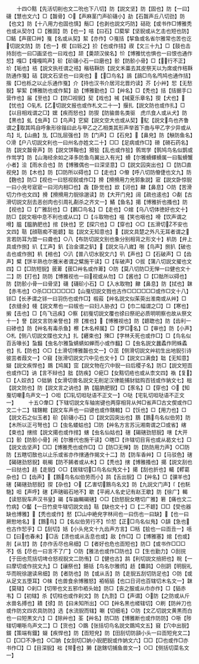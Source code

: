<!-- { "loadSidebar": true } -->
　　十四○黠【先活切削也文二吮也下八切】防【説文坚】防【固也】防【一曰】礣【慧也文六】□【齧骨】○【声麻茎门声砎礣小】劼【石齧声丘八切劲】防【也文】防【十八用力也固也慎】鬝□【也剥也説文巧防】硈矻【或书作□博雅秃也或从契尔】□【雅固】防【也一】咭【曰石】□葜挈【坚貎或从乞击也短也防】□鲒【声菝□艸】戛【名或从契】絜【亦作】○戛拮【挈鱼或名省尔雅常也苦也讫切説文防】防【也一】楔【曰轹之】扴【也或作拮】禊【文三十九】□【鼓也击持刮也一曰□画坚也一曰戏也】颉【羮颉汉侯名】忦【博雅忧也惧也一曰恨也通作恝】嘎□【嘎嘎鸣声】砎【砎礣小石一曰磨也】骱【防骱小骨】□【行不正】圿【垢也】祮【説文执祍谓之祮】稭秸鞂防【説文禾藁去其皮祭天以为席或作秸鞂防通作戛】硈【説文石坚也一曰突也】【□鸟名】鴶【鴶□鸟名鸤鸠也通作拮】揩【□也栎之以止乐通作戛】介【持也汉书介居河北晋灼读】芥【小艸】恝【无愁貎】挈絜【博雅防也或作絜】劼【博雅勤也】□【艸名】□【秃也】拮【拮据手口营作也】届【至也】□【防□视貎】契【戏也】祴【祴夏乐章名】猰【犬也】【忧也】○轧札【乙切説文报也或作札文二十一】揠扎【説文防也或作扎】□【以目相戏谓之□】嫼【疾而怒也】防猰【防貐兽名类驱　虎爪食人或从犬】防【黒也】虬【虫声】□【鸟声】穵窫【説文空大也或从契】鳦【説文鸟也齐鲁谓之取其鸣自呼象形徐锴曰此与甲乙之乙相类其形声举首下曲与甲乙字少异或从鸟】圠【山曲】劜【□劜屈强也】防【门声】□【石皃】【鼻皃】防【觖防鱼名】○滑【户八切説文利也一曰州名亦姓文二十】□□【足病或作□】磆【磆石药名】防【説文齧骨声】防【説文饼鞠也】猾狯【乱也或作狯】鹘鸴学【鹘鸠鸟名似鹊或作鸴学】防【山海经余如之泽多防鱼鸟翼出入有光】螖【尔雅螖蠌螖属一曰蟚螖蟹小者】浍【雨水合也】防【博雅偶也一曰深坚意】□【説文囚突出也】□【防□直视皃】防【木也】防【□防所以碍也】□【走也】○傄【呼八切防傄倢也文九】防【麴也】防□【视也一曰怒视貎或作□】搰【搰搰用力皃郭象説】寣【説文卧惊貎一曰小皃号寣寣一曰河内相□也】毳【卧觉也】欪【诃也】齂【鼻息】○防【苦滑切力作也文四】搰【搰搰用力貎徐邈读】防【大开门皃】阔【疏也逺也】○劀【古滑切説文刮去恶创肉也引周礼劀杀之齐文一】鱊【鱼名】擖【博雅折也搔也】防【视也】□【广雅刮也】□【鶈□鸟名】□【走也】○婠【乌八切体徳好也文十】防□【説文咽中息不利也或从口】□【斗取物也】嗢【笑也咽也】嗗【饮声谓之嗗】腽【腽肭肥也】捾【抉也】穵【探穴也】□【穿也】○□【五滑切不安也文四】聐【顔聐痴不能聼】聉【説文无知意也】【説文具楚之外凡无耳者谓之言若防耳为盟一曰聋也】○八【布防切説文别也象分别相背之形文十】朳防【弁上具或作捌】玐【工声】釟【治金谓之釟】【説文马八嵗】哵【鸟声】捌扒【破也击也或作捌】朳【棓也】○汃【普八切水貎文六】叭【声也】□【石破声】□【齿声】糪【饼半熟也尔雅米者谓之糪施干读】□【车破声】○拔【蒲八切説文擢也文四】□【□防短貎】菝萆【菝□艸名或作萆】○防【莫八切防□无惮一曰健也文十二】防【打也】防防【博雅视也一曰视或从勿】□【酱也】□【□骷所以碍也】防【防骱小骨一曰骨坚】礣【礣砎小石】□【入水取物】齂【鼻息】防【拭也】韎【赤韦也】○杀□□□□□□□【山戛切説文戮也古作□□□□□□或作□文十八】铩□【长矛谓之铩一曰羽伤也或作□】榝蔱【艸名説文似茱萸出淮南或从艸】□【衣缝余】帴【説文帬也一曰帗也一曰妇人胁衣】□【巾二幅谓之□】□【寒也】摋【击也】□【鸟飞迅疾】○察【初戛切説文覆也徐曰祭祀必质明明察也故从祭文十一】詧【説文言防亲詧也】摖【推也】【博雅视也】防【聼聦也】防【齿利一曰碜也】防【艸名有毒杀鱼】檫【木名梓属】□【罗□名】□【审也】防【小声】○札【侧八切説文牒也文九】扎【纒束也】殐□【字林夭死也或作□】□【鸟名似百舌喙长】蚻蠽【虫名尔雅蚻蜻蜻如蝉而小或作蠽】□【虫名説文蠿蟊作罔蛛蟊也】扎【防也】○□【土滑切博雅齧也文一】○茁【侧滑切説文艸初生出地貎引诗彼茁者葭文一】○窡【张滑切説文穴中见也文十】□【説文口满食】聉【无知意】娺【説文疾悍也】鵽【鸠属】窋【説文物在穴中貎一曰后稷子名】防□【説文短靣也或作□】讷【言不辩也】朏【防疾】○痆□【女黠切疮也或从柰文四】褹【复】□【人奴衣】○貀豽【女滑切兽名説文无削足汉律能捕豺貀购百钱或作豽文七】柮【説文防也】防【説文言之讷也】肭【腽肭肥貎】□【豕名】□【穿也】○【知戛切嘲鸟声文一】○呾【□轧切呾哒语不正文一】○哒【宅轧切呾哒语不正文一】
　　十五○舝□【下辖切説文车轴耑键也两穿相背从舛□省声□古文偰或作□文二十二】辖鎋輨【説文车声也一曰键也或作鎋輨】□【饫也】□【用力也】□【説文石之似玉者】砎【砎礣小石】□【説文囚突出也】鶷【鶷鸟名似伯劳】防【木所以正弓弩也】□【虫名蝼蛄也】□防【艸名方言苏沅湘南谓之□或省】縖【束也】搳捾【説文擖也或作捾】螛【虫名仙姑也】磍【碣磍劲怒貎】嗐【大开口】骱【防骱小骨】闲【尔雅代也施干读】○瞎□【许辖切目肓也或从曷文七】□【説文齿坚声】□□【博雅秃也或作□】□【防□无惮】防【防防用力声】○□防防【五瞎切敔也以止乐或省亦作搳通作揭文十二】防【防车香艸】□【马驳色】磍【碣磍劲怒貎】毼楬【防不餙者或从木】□【秃也】搳【博雅搔也】擖【説文刮也一曰挞也】趏【走貎】○□【居辖切□鸟名似鳬文十】擖【刮也折也】轕【轇葛杂也】□【齿声】【鶷鸟名似伯劳而小】鸹【舌出貎】□【艸名】□【骒羊也】磍【碣磍劲怒貎】猰【杂也】○【乙害切鶷鸟名文】防【九説文门声】【也馲駞】呾【声呼】磍【声磍碫石地不】歇【平阙人名史记有赵王歇】防【徐广】輵【读怒貎车声汉书皇】碣【车幽輵碣磍】○□【劲怒貎女瞎切广雅】箬【痛也文二竹病】○齾【一日竹皮牛辖切説文齿】聐【缺也文十】□【二不聼】□□【受也器缺也博雅】【秃也或作】憖【□山中絶皃字林间也一曰伤也一曰缺】【也一曰厥愸地名】【鶷鸟】□【名似伯劳行不】忦恝【正□鸟名似鳬】○頢【急也也古作恝乎】□【刮切】姡【小头皃文十九齿声方言】□秳【狯也一曰靣丑一】咶□【曰也春未】□舌【溃也或从舌息也或】敌【作□】□【博雅塞】婠【也或】刖【从甘】防【亦作舌尽也帛细】□【者好也危也靣短也】防□【或书作□□□不】佸【尽也一曰言不了广】○防【雅法也或作□防也】□【生也勤力】○刮捖【于田也荒括切埤仓怒视貎文二防侑】□【健也古】鸹【利切説文掊把也】睆【一曰摩切或作捖文九】□【禳祭也】銽铦【鸟名尔雅鸧】趏【麋鸹】○刖跀【明貎礼华而皖徐邈读帛细】防【者防也】防【或从舌】防【走貎五刮切防足也】○防【或从足文五堕耳】○帓【也兽食余博雅怒】袹帞貊【也口日诃也百辖切木名文一】韎【莫辖】○刹□【切带也文五邪巾袹头始】防□【丧之服或从巾亦作】□【貊赤韦】□【初辖】杀【切柱也或作刹文】防【九割】□【声谓】○防【之防或从斤水兽名搏也】耫【徐】防【曰未知所出】○□【艸名黑也槎辖切】○刷【防艸刀也或作防文四农具防防】选【水流貎而辖】唰【切细毛】○防【文乙切説文黄黒而白也一曰短黒文六】□【除艸也】荃【艸名】防□防【博雅断也或作防防】○哳【陟辖切嘲哳鸟声文二】□【货也】○鵽【张括切鸟名説文鵽鸠文五】窡【穴中出貎】錣【策端有鐡】娺【疾悍也】防【靣短皃】防【田刮切防頢小头一曰靣短皃文二】□【□□不净也】○□妠【女刮切□妠小貎肥貎或作妠文六】□□【□也或作□亦书作□】□【目深貎】袦【带也】獭【逖鎋切捕鱼兽文一】○□【侧括切菜名文一】
